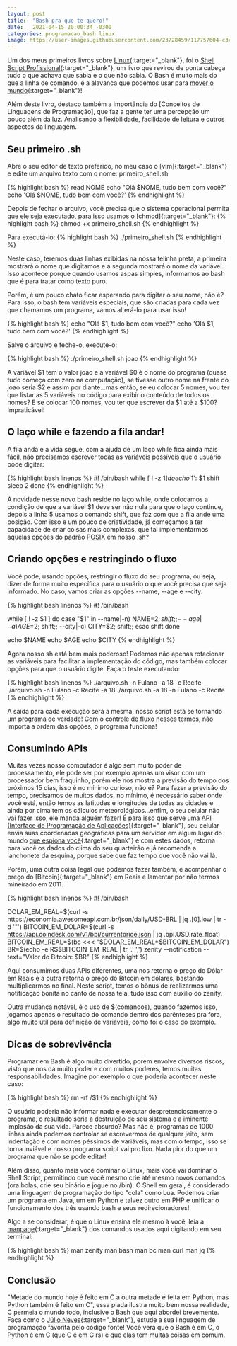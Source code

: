 ```yaml
---
layout: post
title:  "Bash pra que te quero!"
date:   2021-04-15 20:00:34 -0300
categories: programacao_bash linux
image: https://user-images.githubusercontent.com/23728459/117757604-c3cd1280-b1f6-11eb-8493-523560ed10eb.png
---
```


Um dos meus primeiros livros sobre [Linux]{:target="\_blank"}, foi o
[Shell Script Profissional]{:target="\_blank"}, um livro que revirou de ponta
cabeça tudo o que achava que sabia e o que não sabia. O Bash é muito mais do
que a linha de comando, é a alavanca que podemos usar para [mover o mundo]{:target="\_blank"}!

Além deste livro, destaco também a importância do
[Conceitos de Linguagens de Programação], que faz a gente ter uma percepção
um pouco além da luz. Analisando a flexibilidade, facilidade de leitura e outros aspectos da linguagem.

<h2>Seu primeiro .sh</h2>

Abre o seu editor de texto preferido, no meu caso o
[vim]{:target="\_blank"} e edite um arquivo texto com o nome:
primeiro\_shell.sh

{% highlight bash %}
read NOME
echo "Olá $NOME, tudo bem com você?"
echo 'Olá $NOME, tudo bem com você?'
{% endhighlight %}

Depois de fechar o arquivo, vocẽ precisa que o sistema operacional permita
que ele seja executado, para isso usamos o [chmod]{:target="\_blank"}:
{% highlight bash %}
chmod +x primeiro_shell.sh
{% endhighlight %}

Para executá-lo:
{% highlight bash %}
./primeiro_shell.sh
{% endhighlight %}

Neste caso, teremos duas linhas exibidas na nossa telinha preta, a primeira
mostrará o nome que digitamos e a segunda mostrará o nome da variável.
Isso acontece porque quando usamos aspas simples, informamos ao bash que
é para tratar como texto puro.

Porém, é um pouco chato ficar esperando para digitar o seu nome, não é? Para isso, o bash tem variáveis especiais, que são criadas para cada vez que chamamos um programa, vamos alterá-lo para usar isso!

{% highlight bash %}
echo "Olá $1, tudo bem com você?"
echo 'Olá $1, tudo bem com você?'
{% endhighlight %}

Salve o arquivo e feche-o, execute-o:

{% highlight bash %}
./primeiro_shell.sh joao
{% endhighlight %}

A variável $1 tem o valor joao e a variável $0 é o nome do programa
(quase tudo começa com zero na computação), se tivesse outro nome na frente do joao 
seria $2 e assim por diante...mas então, se eu colocar 5 nomes, vou ter
que listar as 5 variáveis no código para exibir o conteúdo de todos os
nomes? E se colocar 100 nomes, vou ter que escrever da $1 até a $100?
Impraticável!

<h2>O laço while e fazendo a fila andar!</h2>

A fila anda e a vida segue, com a ajuda de um laço while fica ainda mais fácil,
não precisamos escrever todas as variáveis possíveis que o usuário pode digitar:

{% highlight bash linenos %}
#! /bin/bash
while [ ! -z $1 ]
do
    echo '$1': $1
    shift
    sleep 2
done
{% endhighlight %}

A novidade nesse novo bash reside no laço while, onde colocamos a condição de
que a variável $1 deve ser não nula para que o laço continue, depois a linha 5
usamos o comando shift, que faz com que a fila ande uma posição.
Com isso e um pouco de criatividade, já começamos a ter capacidade de criar
coisas mais complexas, que tal implementarmos aquelas opções do padrão
[POSIX] em nosso .sh?

<h2>Criando opções e restringindo o fluxo</h2>

Você pode, usando opções, restringir o fluxo do seu programa, ou seja, dizer de
forma muito específica para o usuário o que você precisa que seja informado. No
caso, vamos criar as opções --name, --age e --city.

{% highlight bash linenos %}
#! /bin/bash

while [ ! -z $1 ]
do
    case "$1" in
        --name|-n) NAME=$2; shift;;
        --age|-a) AGE=$2; shift;;
        --city|-c) CITY=$2; shift;;
    esac
    shift
done

echo $NAME
echo $AGE
echo $CITY
{% endhighlight %}

Agora nosso sh está bem mais poderoso! Podemos não apenas rotacionar as
variáveis para facilitar a implementação do código, mas também colocar opções
para que o usuário digite. Faça o teste executando:

{% highlight bash linenos %}
./arquivo.sh -n Fulano -a 18 -c Recife
./arquivo.sh -n Fulano -c Recife -a 18
./arquivo.sh -a 18 -n Fulano -c Recife
{% endhighlight %}

A saída para cada execução será a mesma, nosso script está se tornando um
programa de verdade! Com o controle de fluxo nesses termos, não importa a ordem
das opções, o programa funciona!

<h2>Consumindo APIs</h2>

Muitas vezes nosso computador é algo sem muito poder de processamento, ele pode
ser por exemplo apenas um visor com um processador bem fraquinho, porém ele nos
mostra a previsão do tempo dos próximos 15 dias, isso é no mínimo curioso,
não é? Para fazer a previsão do tempo, precisamos de muitos dados, no mínimo, é
necessário saber onde você está, então temos as latitudes e longitudes de todas
as cidades e ainda por cima tem os cálculos meteorológicos...enfim, o seu
celular não vai fazer isso, ele manda alguém fazer! É para isso que serve uma
[API (Interface de Programação de Aplicações)]{:target="_blank"},
seu celular envia suas coordenadas geográficas para um servidor em algum
lugar do mundo [que espiona você]{:target="_blank"} e com estes dados, retorna
para você os dados do clima do seu quarteirão e já recomenda a
lanchonete da esquina, porque sabe que faz tempo que você não vai lá.

Porém, uma outra coisa legal que podemos fazer também, é acompanhar o preço do
[Bitcoin]{:target="_blank"} em Reais e lamentar por não termos mineirado em 2011.

{% highlight bash linenos %}
#! /bin/bash

DOLAR_EM_REAL=$(curl -s https://economia.awesomeapi.com.br/json/daily/USD-BRL | jq .[0].low | tr -d '"')
BITCOIN_EM_DOLAR=$(curl -s https://api.coindesk.com/v1/bpi/currentprice.json | jq .bpi.USD.rate_float)
BITCOIN_EM_REAL=$(bc <<< "$DOLAR_EM_REAL*$BITCOIN_EM_DOLAR") 
BR=$(echo -e R\$$BITCOIN_EM_REAL | tr '.' ',')
zenity --notification --text="Valor do Bitcoin: $BR"
{% endhighlight %}

Aqui consumimos duas APIs diferentes, uma nos retorna o preço do Dólar em Reais
e a outra retorna o preço do Bitcoin em dólares, bastando multiplicarmos
no final. Neste script, temos o bônus de realizarmos uma notificação bonita no
canto de nossa tela, tudo isso com auxílio do zenity.

Outra mudança notável, é o uso de $(comandos), quando fazemos isso, jogamos
apenas o resultado do comando dentro dos parênteses pra fora, algo muito
útil para definição de variáveis, como foi o caso do exemplo.

<h2>Dicas de sobrevivência</h2>

Programar em Bash é algo muito divertido, porém envolve diversos riscos, visto
que nos dá muito poder e com muitos poderes, temos muitas responsabilidades.
Imagine por exemplo o que poderia acontecer neste caso:

{% highlight bash %}
rm -rf /$1
{% endhighlight %}

O usuário poderia não informar nada e executar despretenciosamente o programa,
o resultado seria a destruição de seu sistema e a iminente implosão da sua vida.
Parece absurdo? Mas não é, programas de 1000 linhas ainda podemos controlar se
escrevermos de qualquer jeito, sem indentação e com nomes péssimos de variáveis,
mas com o tempo, isso se torna inviável e nosso programa script vai pro lixo.
Nada pior do que um programa que não se pode editar!

Além disso, quanto mais você dominar o Linux, mais você vai dominar o Shell Script, permitindo que você mesmo crie até mesmo novos comandos (ora bolas, crie
seu binário e jogue no /bin). O Shell em geral, é considerado uma linguagem de
programação do tipo "cola" como Lua. Podemos criar um programa em Java, um em Python e talvez outro em PHP e unificar o funcionamento dos três usando bash e seus redirecionadores!

Algo a se considerar, é que o Linux ensina ele mesmo à você, leia a [manpage]{:target="_blank"} dos comandos usados aqui digitando em seu terminal:

{% highlight bash %}
man zenity
man bash
man bc
man curl
man jq
{% endhighlight %}

<h2>Conclusão</h2>

"Metade do mundo hoje é feito em C a outra metade é feita em Python, mas Python
também é feito em C", essa piada ilustra muito bem nossa realidade, C permeia o
mundo todo, inclusive o Bash que aqui abordei brevemente. Faça como o [Júlio Neves]{:target="_blank"}, estude a sua linguagem de programação favorita pelo código fonte! Você verá
que o Bash é em C, o Python é em C (que C é em C rs) e que elas tem muitas coisas em comum.

[que espiona você]: https://www.vice.com/pt/article/gy77wy/pare-de-usar-apps-de-previsao-do-tempo-eles-tao-vendendo-seus-dados-por-ai
[Júlio Neves]: https://www.youtube.com/watch?v=ryoH4wZTshw
[manpage]: http://manpages.org/bash
[API (Interface de Programação de Aplicações)]: https://pt.wikipedia.org/wiki/Interface_de_programa%C3%A7%C3%A3o_de_aplica%C3%A7%C3%B5es
[POSIX]: https://pt.wikipedia.org/wiki/POSIX
[Linux]: https://pt.wikipedia.org/wiki/Linux
[Shell Script Profissional]: https://www.shellscript.com.br/
[mover o mundo]: https://mundoeducacao.uol.com.br/matematica/uso-das-proporcoes-na-teoria-alavancas.htm
